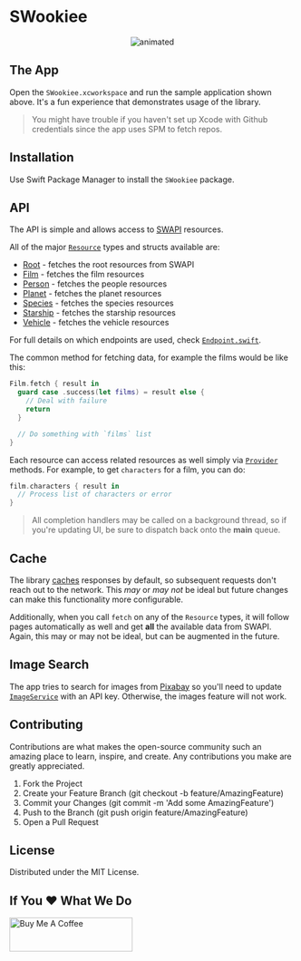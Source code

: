 # SWookiee

<p align="center">
  <img src="Images/swookiee.gif" alt="animated" />
</p>

## The App

Open the `SWookiee.xcworkspace` and run the sample application shown above. It's a fun experience that demonstrates usage of the library.

> You might have trouble if you haven't set up Xcode with Github credentials since the app uses SPM to fetch repos.

## Installation

Use Swift Package Manager to install the `SWookiee` package.

## API

The API is simple and allows access to [SWAPI](https://swapi.dev) resources.

All of the major [`Resource`](https://github.com/pokanop/swookiee/blob/master/Sources/SWookiee/Resource.swift) types and structs available are:

- [Root](https://github.com/pokanop/swookiee/blob/master/Sources/SWookiee/Root.swift) - fetches the root resources from SWAPI
- [Film](https://github.com/pokanop/swookiee/blob/master/Sources/SWookiee/Film.swift) - fetches the film resources
- [Person](https://github.com/pokanop/swookiee/blob/master/Sources/SWookiee/Person.swift) - fetches the people resources
- [Planet](https://github.com/pokanop/swookiee/blob/master/Sources/SWookiee/Planet.swift) - fetches the planet resources
- [Species](https://github.com/pokanop/swookiee/blob/master/Sources/SWookiee/Species.swift) - fetches the species resources
- [Starship](https://github.com/pokanop/swookiee/blob/master/Sources/SWookiee/Starship.swift) - fetches the starship resources
- [Vehicle](https://github.com/pokanop/swookiee/blob/master/Sources/SWookiee/Vehicle.swift) - fetches the vehicle resources

For full details on which endpoints are used, check [`Endpoint.swift`](https://github.com/pokanop/swookiee/blob/master/Sources/SWookiee/Endpoint.swift).

The common method for fetching data, for example the films would be like this:

```swift
Film.fetch { result in
  guard case .success(let films) = result else {
    // Deal with failure
    return
  }

  // Do something with `films` list
}
```

Each resource can access related resources as well simply via [`Provider`](https://github.com/pokanop/swookiee/blob/master/Sources/SWookiee/Providers.swift) methods. For example, to get `characters` for a film, you can do:

```swift
film.characters { result in
  // Process list of characters or error
}
```

> All completion handlers may be called on a background thread, so if you're updating UI, be sure to dispatch back onto the **main** queue.

## Cache

The library [caches](https://github.com/pokanop/swookiee/blob/master/Sources/SWookiee/Cache.swift) responses by default, so subsequent requests don't reach out to the network. This _may_ or _may not_ be ideal but future changes can make this functionality more configurable.

Additionally, when you call `fetch` on any of the `Resource` types, it will follow pages automatically as well and get **all** the available data from SWAPI. Again, this may or may not be ideal, but can be augmented in the future.

## Image Search

The app tries to search for images from [Pixabay](https://pixabay.com/) so you'll need to update [`ImageService`](https://github.com/pokanop/swookiee/blob/adf5b793e0cafa70cfa1f8a15af1ab1d058a8471/Demo/SWookiee%20App/Services/ImageService.swift#L22) with an API key. Otherwise, the images feature will not work.

## Contributing

Contributions are what makes the open-source community such an amazing place to learn, inspire, and create. Any contributions you make are greatly appreciated.

1. Fork the Project
2. Create your Feature Branch (git checkout -b feature/AmazingFeature)
3. Commit your Changes (git commit -m 'Add some AmazingFeature')
4. Push to the Branch (git push origin feature/AmazingFeature)
5. Open a Pull Request

## License

Distributed under the MIT License.

## If You ♥️ What We Do

<a href="https://www.buymeacoffee.com/pokanopapps" target="_blank"><img src="https://cdn.buymeacoffee.com/buttons/v2/default-yellow.png" alt="Buy Me A Coffee" height="60" width="217"></a>
